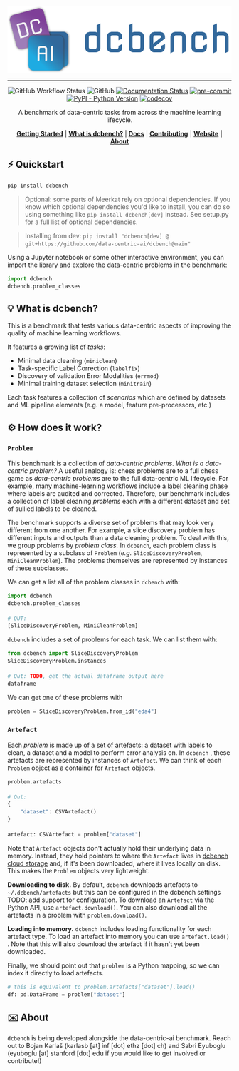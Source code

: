 
<div align="center">
    <img src="docs/banner.png" height=150 alt="banner"/>

-----
![GitHub Workflow Status](https://img.shields.io/github/workflow/status/data-centric-ai/dcbench/CI)
![GitHub](https://img.shields.io/github/license/data-centric-ai/dcbench)
[![Documentation Status](https://readthedocs.org/projects/dcbench/badge/?version=latest)](https://dcbench.readthedocs.io/en/latest/?badge=latest)
[![pre-commit](https://img.shields.io/badge/pre--commit-enabled-brightgreen?logo=pre-commit&logoColor=white)](https://github.com/pre-commit/pre-commit)
[![PyPI - Python Version](https://img.shields.io/pypi/pyversions/dcbench)](https://pypi.org/project/dcbench/)
[![codecov](https://codecov.io/gh/data-centric-ai/dcbench/branch/main/graph/badge.svg?token=MOLQYUSYQU)](https://codecov.io/gh/data-centric-ai/dcbench)

A benchmark of data-centric tasks from across the machine learning lifecycle.

[**Getting Started**](⚡️-Quickstart)
| [**What is dcbench?**](💡-what-is-dcbench)
| [**Docs**](https://dcbench.readthedocs.io/en/latest/index.html)
| [**Contributing**](CONTRIBUTING.md)
| [**Website**](https://www.datacentricai.cc/)
| [**About**](✉️-About)
</div>


## ⚡️ Quickstart

```bash
pip install dcbench
```
> Optional: some parts of Meerkat rely on optional dependencies. If you know which optional dependencies you'd like to install, you can do so using something like `pip install dcbench[dev]` instead. See setup.py for a full list of optional dependencies.

> Installing from dev: `pip install "dcbench[dev] @ git+https://github.com/data-centric-ai/dcbench@main"`

Using a Jupyter notebook or some other interactive environment, you can import the library 
and explore the data-centric problems in the benchmark:

```python
import dcbench
dcbench.problem_classes
```

## 💡 What is dcbench?
This is a benchmark that tests various data-centric aspects of improving the quality of machine learning workflows.

It features a growing list of *tasks*:

* Minimal data cleaning (`miniclean`)
* Task-specific Label Correction (`labelfix`)
* Discovery of validation Error Modalities (`errmod`)
* Minimal training dataset selection (`minitrain`)

Each task features a collection of *scenarios* which are defined by datasets and ML pipeline elements (e.g. a model, feature pre-processors, etc.)
## ⚙️ How does it work?
### `Problem`

This benchmark is a collection of *data-centric problems*. *What is a data-centric problem?* A useful analogy is: chess problems are to a full chess game as *data-centric* *problems* are to the full data-centric ML lifecycle. For example, many machine-learning workflows include a label cleaning phase where labels are audited and corrected. Therefore, our benchmark includes a collection of label cleaning *problems* each with a different dataset and set of sullied labels to be cleaned. 

The benchmark supports a diverse set of problems that may look very different from one another. For example, a slice discovery problem has different inputs and outputs than a data cleaning problem. To deal with this, we group problems by *problem class.*  In `dcbench`, each problem class is represented by a subclass of `Problem` (*e.g.* `SliceDiscoveryProblem`, `MiniCleanProblem`). The problems themselves are represented by instances of these subclasses. 

We can get a list all of the problem classes  in `dcbench` with:

```python
import dcbench
dcbench.problem_classes

# OUT: 
[SliceDiscoveryProblem, MiniCleanProblem]
```

`dcbench` includes a set of problems for each task. We can list them with: 

```python
from dcbench import SliceDiscoveryProblem
SliceDiscoveryProblem.instances

# Out: TODO, get the actual dataframe output here 
dataframe
```

We can get one of these problems with 

```python
problem = SliceDiscoveryProblem.from_id("eda4")
```

### `Artefact`

Each *problem* is made up of a set of artefacts: a dataset with labels to clean, a dataset and a model to perform error analysis on. In `dcbench` , these artefacts are represented by instances of `Artefact`. We can think of each `Problem` object as a container for `Artefact` objects. 

```python
problem.artefacts

# Out: 
{
	"dataset": CSVArtefact()
}

artefact: CSVArtefact = problem["dataset"]
```

Note that `Artefact` objects don't actually hold their underlying data in memory. Instead, they hold pointers to where the `Artefact` lives in [dcbench cloud storage](https://console.cloud.google.com/storage/browser/dcbench?authuser=1&project=hai-gcp-fine-grained&pageState=(%22StorageObjectListTable%22:(%22f%22:%22%255B%255D%22))&prefix=&forceOnObjectsSortingFiltering=false) and, if it's been downloaded,  where it lives locally on disk. This makes the `Problem` objects very lightweight.  

**Downloading to disk.** By default, `dcbench` downloads artefacts to `~/.dcbench/artefacts` but this can be configured in the dcbench settings TODO: add support for configuration. To download an `Artefact`  via the Python API, use `artefact.download()`. You can also download all the artefacts in a problem with `problem.download()`.

**Loading into memory.** `dcbench` includes loading functionality for each artefact type. To load an artefact into memory you can use `artefact.load()` . Note that this will also download the artefact if it hasn't yet been downloaded. 

Finally,  we should point out that `problem` is a Python mapping, so we can index it directly to load artefacts.  

```python
# this is equivalent to problem.artefacts["dataset"].load()
df: pd.DataFrame = problem["dataset"] 
```

## ✉️ About
`dcbench` is being developed alongside the data-centric-ai benchmark. Reach out to Bojan Karlaš (karlasb [at] inf [dot] ethz [dot] ch) and Sabri Eyuboglu (eyuboglu [at] stanford [dot] edu if you would like to get involved or contribute!)
